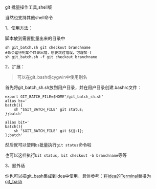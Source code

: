
git 批量操作工具,shell版

当然也支持其他shell命令

1、使用方法：

脚本放到需要批量出来的目录中

```
sh git_batch.sh git checkout branchname
#命令运行到某个目录出错，想要跳过错误，可增加-f
sh git_batch.sh -f git checkout branchname
````

2、扩展：
> 可以在git_bash或cygwin中使用别名

首先将git_batch_sh.sh放到用户目录，并在用户目录创建.bashrc文件：
```
export GIT_BATCH_FILE=$HOME"/git_batch_sh.sh"
alias bs='
batch(){
	sh "$GIT_BATCH_FILE" git status;
};batch'

alias bit='
batch(){
	sh "$GIT_BATCH_FILE" git ${@:1};
};batch'
```
然后就可以使用`bs`批量执行`git status`命令啦

也可以这样执行`bit status`，`bit checkout -b branchname`等等

3、题外话

你也可以把git_bash集成到idea中使用，具体参考：[将idea的Terminal替换为git_bash](http://hupubao.win/article/detail?id=469084492376571904)
